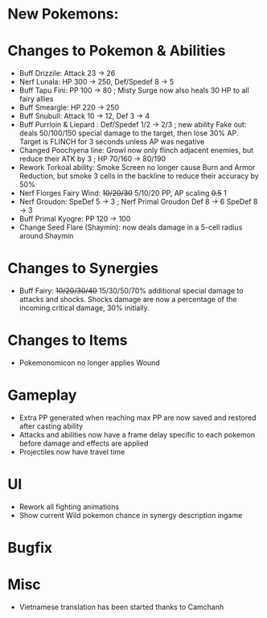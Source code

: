 # New Pokemons:

# Changes to Pokemon & Abilities

- Buff Drizzile: Attack 23 → 26
- Nerf Lunala: HP 300 → 250, Def/Spedef 8 → 5
- Buff Tapu Fini: PP 100 → 80 ; Misty Surge now also heals 30 HP to all fairy allies
- Buff Smeargle: HP 220 → 250
- Buff Snubull: Attack 10 → 12, Def 3 → 4
- Buff Purrloin & Liepard : Def/Spedef 1/2 → 2/3 ; new ability Fake out: deals 50/100/150 special damage to the target, then lose 30% AP. Target is FLINCH for 3 seconds unless AP was negative
- Changed Poochyena line: Growl now only flinch adjacent enemies, but reduce their ATK by 3 ; HP 70/160 → 80/190
- Rework Torkoal ability: Smoke Screen no longer cause Burn and Armor Reduction, but smoke 3 cells in the backline to reduce their accuracy by 50%
- Nerf Florges Fairy Wind: ~~10/20/30~~ 5/10/20 PP, AP scaling ~~0.5~~ 1
- Nerf Groudon: SpeDef 5 → 3 ; Nerf Primal Groudon Def 8 → 6 SpeDef 8 → 3
- Buff Primal Kyogre: PP 120 → 100
- Change Seed Flare (Shaymin): now deals damage in a 5-cell radius around Shaymin

# Changes to Synergies

- Buff Fairy: ~~10/20/30/40~~ 15/30/50/70% additional special damage to attacks and shocks. Shocks damage are now a percentage of the incoming critical damage, 30% initially.

# Changes to Items

- Pokemonomicon no longer applies Wound

# Gameplay

- Extra PP generated when reaching max PP are now saved and restored after casting ability
- Attacks and abilities now have a frame delay specific to each pokemon before damage and effects are applied
- Projectiles now have travel time

# UI

- Rework all fighting animations 
- Show current Wild pokemon chance in synergy description ingame

# Bugfix

# Misc

- Vietnamese translation has been started thanks to Camchanh
